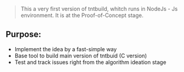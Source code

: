 > This a very first version of tntbuild, whitch runs in NodeJs - Js environment. It is at the Proof-of-Concept stage.

## Purpose:
- Implement the idea by a fast-simple way
- Base tool to build main version of tntbuid (C version)
- Test and track issues right from the algorithm ideation stage
